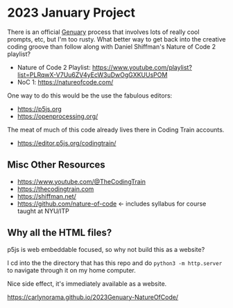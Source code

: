 # 2023 January Project

There is an official [Genuary](https://genuary.art) process that involves lots of really cool prompts, etc, but I'm too rusty. What better way to get back into the creative coding groove than follow along with Daniel Shiffman's Nature of Code 2 playlist? 

- Nature of Code 2 Playlist: <https://www.youtube.com/playlist?list=PLRqwX-V7Uu6ZV4yEcW3uDwOgGXKUUsPOM>
- NoC 1: <https://natureofcode.com/>

One way to do this would be the use the fabulous editors:
- <https://p5js.org>
- <https://openprocessing.org/>

The meat of much of this code already lives there in Coding Train accounts.

- <https://editor.p5js.org/codingtrain/>

## Misc Other Resources
- <https://www.youtube.com/@TheCodingTrain>
- <https://thecodingtrain.com>
- <https://shiffman.net/>
- <https://github.com/nature-of-code> <- includes syllabus for course taught at NYU/ITP


## Why all the HTML files?

p5js is web embeddable focused, so why not build this as a website?

I cd into the the directory that has this repo and do `python3 -m http.server` to navigate through it on my home computer.

Nice side effect, it's immediately available as a website.

<https://carlynorama.github.io/2023Genuary-NatureOfCode/>
